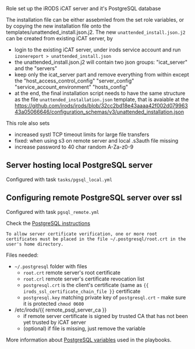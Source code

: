Role set up the iRODS iCAT server and it's PostgreSQL database

The installation file can be either assebmled from the set role variables, or
by copying the new installation file onto the
templates/unattended_install.json.j2. The new `unattended_install.json.j2` can
be created from existing iCAT server, by
- login to the existing iCAT server, under irods service account and run
   `izonereport > unattended_install.json`
- the unattended_install.json.j2 will contain two json groups: "icat_server" and
the "servers"
- keep only the icat_server part and remove everything from within except the
   "host_access_control_config"
   "server_config"
   "service_account_environment"
   "hosts_config"
- at the end, the final installation script needs to have the same structure as
  the file `unattended_installation.json` template, that is avaiable at the
  https://github.com/irods/irods/blob/32cc2bd18e43aaaa42f002d07996343a05066646/configuration_schemas/v3/unattended_installation.json

This role also sets
* increased systl TCP timeout limits for large file transfers
* fixed: when using s3 on remote server and local .s3auth file missing 
* increase password to 40 char random A-Za-z0-9

## Server hosting local PostgreSQL server

Configured with task `tasks/pgsql_local.yml`

## Configuring remote PostgreSQL server over ssl

Configured with task `pgsql_remote.yml`

Check the [PostgreSQL instructions](https://www.postgresql.org/docs/current/libpq-ssl.html)

`To allow server certificate verification, one or more root certificates must be placed in the file ~/.postgresql/root.crt in the user's home directory.`

Files needed:
  - `~/.postgresql` folder with files
    - `root.crt` remote server's root certificate
    - `root.crl` remote server's certificate revocation list
    - `postgresql.crt` is the client's certificate (same as `{{ irods_ssl_certificate_chain_file }}` certificate
    - `postgresql.key` matching private key of `postgresql.crt` - make sure it is protected `chmod 0600`
  - /etc/irods/{{ remote_psql_server_ca }}
    - if remote server certificate is signed by trusted CA that has not been yet trusted by iCAT server
    - (optional) if file is missing, just remove the variable



More information about [PostgreSQL variables](https://jdbc.postgresql.org/documentation/head/ssl-client.html)
used in the playbooks.
